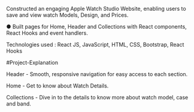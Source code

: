 Constructed an engaging Apple Watch Studio Website, enabling users to save and view watch Models, Design, and Prices.

● Built pages for Home, Header and Collections with React components, React Hooks and event handlers.

Technologies used : React JS, JavaScript, HTML, CSS, Bootstrap, React Hooks

#Project-Explanation

Header - Smooth, responsive navigation for easy access to each section.

Home - Get to know about Watch Details.

Collections - Dive in to the details to know more about watch model, case and band.

